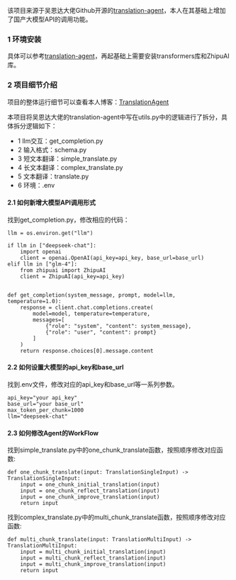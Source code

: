 该项目来源于吴恩达大佬Github开源的[translation-agent](https://github.com/andrewyng/translation-agent)，本人在其基础上增加了国产大模型API的调用功能。

### 1 环境安装

具体可以参考[translation-agent](https://github.com/andrewyng/translation-agent)，再起基础上需要安装transformers库和ZhipuAI库。

### 2 项目细节介绍

项目的整体运行细节可以查看本人博客：[TranslationAgent](http://124.70.193.130/translationagent/)

本项目将吴恩达大佬的translation-agent中写在utils.py中的逻辑进行了拆分，具体拆分逻辑如下：

* 1 llm交互：get_completion.py
* 2 输入格式：schema.py
* 3 短文本翻译：simple_translate.py
* 4 长文本翻译：complex_translate.py
* 5 文本翻译：translate.py
* 6 环境：.env

#### 2.1 如何新增大模型API调用形式

找到get_completion.py，修改相应的代码：

```
llm = os.environ.get("llm")

if llm in ["deepseek-chat"]:
    import openai
    client = openai.OpenAI(api_key=api_key, base_url=base_url)
elif llm in ["glm-4"]:
    from zhipuai import ZhipuAI
    client = ZhipuAI(api_key=api_key)


def get_completion(system_message, prompt, model=llm, temperature=1.0):
    response = client.chat.completions.create(
        model=model, temperature=temperature,
        messages=[
            {"role": "system", "content": system_message},
            {"role": "user", "content": prompt}
        ]
    )
    return response.choices[0].message.content
```

#### 2.2 如何设置大模型的api_key和base_url

找到.env文件，修改对应的api_key和base_url等一系列参数。

```
api_key="your api_key"
base_url="your base_url"
max_token_per_chunk=1000
llm="deepseek-chat"
```

#### 2.3 如何修改Agent的WorkFlow

找到simple_translate.py中的one_chunk_translate函数，按照顺序修改对应函数:

```
def one_chunk_translate(input: TranslationSingleInput) -> TranslationSingleInput:
    input = one_chunk_initial_translation(input)
    input = one_chunk_reflect_translation(input)
    input = one_chunk_improve_translation(input)
    return input
```

找到complex_translate.py中的multi_chunk_translate函数，按照顺序修改对应函数:

```
def multi_chunk_translate(input: TranslationMultiInput) -> TranslationMultiInput:
    input = multi_chunk_initial_translation(input)
    input = multi_chunk_reflect_translation(input)
    input = multi_chunk_improve_translation(input)
    return input
```